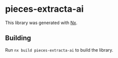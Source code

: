 # pieces-extracta-ai

This library was generated with [Nx](https://nx.dev).

## Building

Run `nx build pieces-extracta-ai` to build the library.
